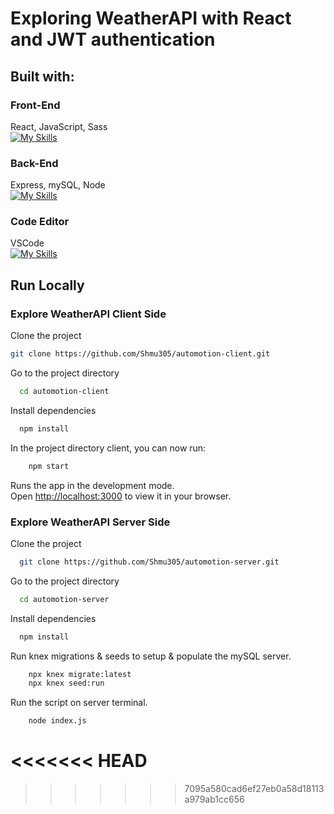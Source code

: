 # Exploring WeatherAPI with React and JWT authentication

## Built with: 

### Front-End
React, JavaScript, Sass \
[![My Skills](https://skillicons.dev/icons?i=react,js,sass)](https://skillicons.dev/)

### Back-End
Express, mySQL, Node \
[![My Skills](https://skillicons.dev/icons?i=express,mysql,nodejs)](https://skillicons.dev)

### Code Editor
VSCode \
[![My Skills](https://skillicons.dev/icons?i=vscode)](https://skillicons.dev)



## Run Locally

### Explore WeatherAPI Client Side
Clone the project

```bash
git clone https://github.com/Shmu305/automotion-client.git
```

Go to the project directory

```bash
  cd automotion-client
```

Install dependencies

```bash
  npm install
```

In the project directory client, you can now run:

```bash
    npm start
```
Runs the app in the development mode.\
Open [http://localhost:3000](http://localhost:3000) to view it in your browser.

### Explore WeatherAPI Server Side
Clone the project

```bash
  git clone https://github.com/Shmu305/automotion-server.git
```

Go to the project directory

```bash
  cd automotion-server
```

Install dependencies

```bash
  npm install
```

Run knex migrations & seeds to setup & populate the mySQL server.
```bash
    npx knex migrate:latest
    npx knex seed:run
```

Run the script on server terminal.
```bash
    node index.js
```
<<<<<<< HEAD
=======

>>>>>>> 7095a580cad6ef27eb0a58d18113a979ab1cc656
